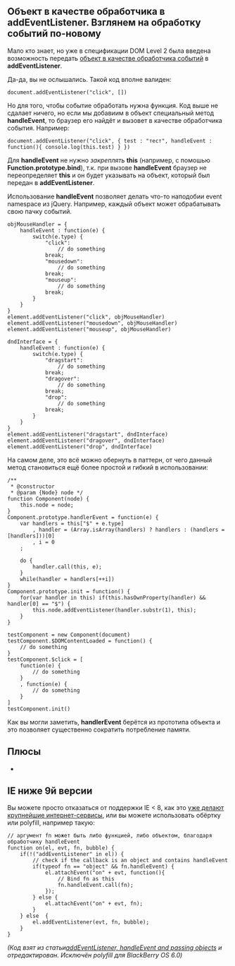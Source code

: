 ## Объект в качестве обработчика в addEventListener. Взглянем на обработку событий по-новому

Мало кто знает, но уже в спецификации DOM Level 2 была введена возможность передать [объект в качестве обработчика событий](http://www.w3.org/TR/DOM-Level-2-Events/events.html#Events-EventListener) в **addEventListener**.

Да-да, вы не ослышались. Такой код вполне валиден:

    document.addEventListener("click", [])

Но для того, чтобы событие обработать нужна функция. Код выше не сдалает ничего, но если мы добавиим в объект специальный метод **handleEvent**, то браузер его найдёт и вызовет в качестве обработчика события. Например:

    document.addEventListener("click", { test : "тест", handleEvent : function(){ console.log(this.test) } })

Для **handleEvent** не нужно _закреплять_ **this** (например, с помошью **Function.prototype.bind**), т.к. при вызове **handleEvent** браузер не переопределяет **this** и он будет указывать на объект, который был передан в **addEventListener**.

Использование **handleEvent** позволяет делать что-то наподобии event namespace из jQuery. Например, каждый объект может обрабатывать свою пачку событий.

    objMouseHandler = {
        handleEvent : function(e) {
            switch(e.type) {
                "click":
                    // do something
                break;
                "mousedown":
                    // do something
                break;
                "mouseup":
                    // do something
                break;
            }
        }
    }
    element.addEventListener("click", objMouseHandler)
    element.addEventListener("mousedown", objMouseHandler)
    element.addEventListener("mouseup", objMouseHandler)

    dndInterface = {
        handleEvent : function(e) {
            switch(e.type) {
                "dragstart":
                    // do something
                break;
                "dragover":
                    // do something
                break;
                "drop":
                    // do something
                break;
            }
        }
    }
    element.addEventListener("dragstart", dndInterface)
    element.addEventListener("dragover", dndInterface)
    element.addEventListener("drop", dndInterface)

На самом деле, это всё можно обернуть в паттерн, от чего данный метод становиться ещё более простой и гибкий в использовании:

    /**
     * @constructor
     * @param {Node} node */
    function Component(node) {
        this.node = node;
    }
    Component.prototype.handlerEvent = function(e) {
        var handlers = this["$" + e.type]
            , handler = (Array.isArray(handlers) ? handlers : (handlers = [handlers]))[0]
            , i = 0
        ;

        do {
            handler.call(this, e);
        }
        while(handler = handlers[++i])
    }
    Component.prototype.init = function() {
        for(var handler in this) if(this.hasOwnProperty(handler) && handler[0] == "$") {
            this.node.addEventListener(handler.substr(1), this);
        }
    }

    testComponent = new Component(document)
    testComponent.$DOMContentLoaded = function() {
        // do something
    }
    testComponent.$click = [
        function(e) {
            // do something
        }
        , function(e) {
            // do something
        }
    ]
    testComponent.init()

Как вы могли заметить, **handlerEvent** берётся из прототипа объекта и это позволяет существенно сократить потребление памяти.

## Плюсы

*


## IE ниже 9й версии

Вы можете просто отказаться от поддержки IE < 8, как это [уже делают крупнейшие интернет-сервисы](http://habrahabr.ru/post/151536/), или вы можете использовать обёртку или polyfill, например такую:

    // аргумент fn может быть либо функцией, либо объектом, благодаря обработчику handleEvent
    function on(el, evt, fn, bubble) {
        if(!("addEventListener" in el)) {
            // check if the callback is an object and contains handleEvent
            if(typeof fn == "object" && fn.handleEvent) {
                el.attachEvent("on" + evt, function(){
                    // Bind fn as this
                    fn.handleEvent.call(fn);
                });
            } else {
                el.attachEvent("on" + evt, fn);
            }
        } else  {
            el.addEventListener(evt, fn, bubble);
        }
    }

_(Код взят из статьи[addEventListener, handleEvent and passing objects](http://www.thecssninja.com/javascript/handleevent) и отредактирован. Исключён polyfill для BlackBerry OS 6.0)_

##
